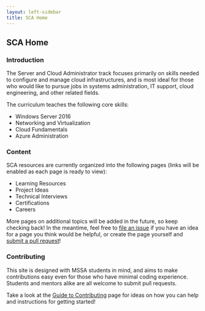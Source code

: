```yaml
---
layout: left-sidebar
title: SCA Home
---
```


## SCA Home

### Introduction

The Server and Cloud Administrator track focuses primarily on skills needed to configure and manage cloud infrastructures, and is most ideal for those who would like to pursue jobs in systems administration, IT support, cloud engineering, and other related fields.

The curriculum teaches the following core skills:

* Windows Server 2016
* Networking and Virtualization
* Cloud Fundamentals
* Azure Administration

### Content

SCA resources are currently organized into the following pages (links will be enabled as each page is ready to view):

* Learning Resources
* Project Ideas
* Technical Interviews
* Certifications
* Careers

More pages on additional topics will be added in the future, so keep checking back!  In the meantime, feel free to [file an issue](https://github.com/mssablog/mssablog.github.io/issues) if you have an idea for a page you think would be helpful, or create the page yourself and [submit a pull request](https://mssablog.github.io/contributing.html)!

### Contributing

This site is designed with MSSA students in mind, and aims to make contributions easy even for those who have minimal coding experience.  Students and mentors alike are all welcome to submit pull requests.

Take a look at the [Guide to Contributing](https://mssablog.github.io/contributing.html) page for ideas on how you can help and instructions for getting started!
